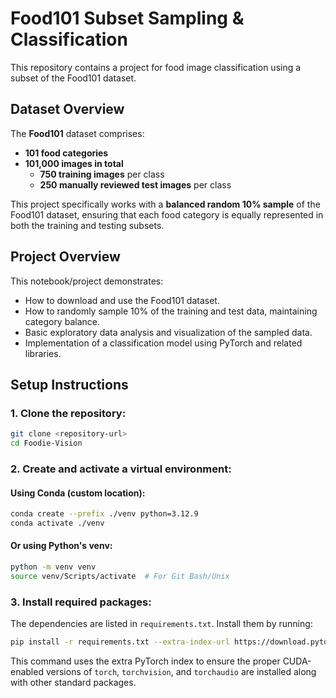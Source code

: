 # Food101 Subset Sampling & Classification

This repository contains a project for food image classification using a subset of the Food101 dataset.

## Dataset Overview

The **Food101** dataset comprises:
- **101 food categories**
- **101,000 images in total**
  - **750 training images** per class
  - **250 manually reviewed test images** per class

This project specifically works with a **balanced random 10% sample** of the Food101 dataset, ensuring that each food category is equally represented in both the training and testing subsets.

## Project Overview

This notebook/project demonstrates:
- How to download and use the Food101 dataset.
- How to randomly sample 10% of the training and test data, maintaining category balance.
- Basic exploratory data analysis and visualization of the sampled data.
- Implementation of a classification model using PyTorch and related libraries.

## Setup Instructions

### 1. Clone the repository:
```bash
git clone <repository-url>
cd Foodie-Vision
```

### 2. Create and activate a virtual environment:

#### Using Conda (custom location):
```bash
conda create --prefix ./venv python=3.12.9
conda activate ./venv
```

#### Or using Python's venv:
```bash
python -m venv venv
source venv/Scripts/activate  # For Git Bash/Unix
```

### 3. Install required packages:

The dependencies are listed in `requirements.txt`. Install them by running:
```bash
pip install -r requirements.txt --extra-index-url https://download.pytorch.org/whl/cu124
```

This command uses the extra PyTorch index to ensure the proper CUDA-enabled versions of `torch`, `torchvision`, and `torchaudio` are installed along with other standard packages.

<!-- ## Requirements

The `requirements.txt` file includes:
- numpy
- pandas
- seaborn
- matplotlib
- scikit-learn
- mlxtend
- pillow
- torch
- torchvision -->

<!-- ## Usage

### 1. Data Preparation
The notebook includes code to download the Food101 dataset (if not already available) and to create balanced training and test splits by randomly sampling 10% of the images per category.

### 2. Model Training & Evaluation
The project demonstrates a simple image classification pipeline using PyTorch, including data loading, model training, and evaluation.

### 3. Exploratory Data Analysis
Visualizations and analysis of the sampled data are provided to better understand the distribution of food categories and sample images.

## Additional Information

- **Balanced Sampling:**  
  The sampling process ensures that each of the 101 food categories is represented equally in the training and test splits.
- **Dataset Subset:**  
  Working with a 10% subset significantly reduces the computational requirements while still providing a diverse set of samples across all food categories. -->


